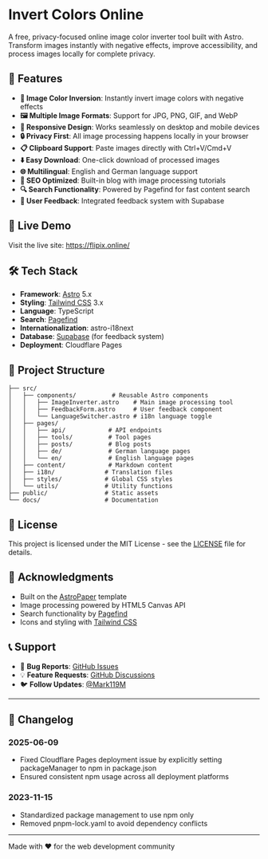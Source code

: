 # Invert Colors Online

A free, privacy-focused online image color inverter tool built with Astro. Transform images instantly with negative effects, improve accessibility, and process images locally for complete privacy.

## 🌟 Features

- **🔄 Image Color Inversion**: Instantly invert image colors with negative effects
- **🖼️ Multiple Image Formats**: Support for JPG, PNG, GIF, and WebP
- **📱 Responsive Design**: Works seamlessly on desktop and mobile devices
- **🔒 Privacy First**: All image processing happens locally in your browser
- **📋 Clipboard Support**: Paste images directly with Ctrl+V/Cmd+V
- **⬇️ Easy Download**: One-click download of processed images
- **🌐 Multilingual**: English and German language support
- **📝 SEO Optimized**: Built-in blog with image processing tutorials
- **🔍 Search Functionality**: Powered by Pagefind for fast content search
- **💬 User Feedback**: Integrated feedback system with Supabase

## 🚀 Live Demo

Visit the live site: https://flipix.online/

## 🛠️ Tech Stack

- **Framework**: [Astro](https://astro.build/) 5.x
- **Styling**: [Tailwind CSS](https://tailwindcss.com/) 3.x
- **Language**: TypeScript
- **Search**: [Pagefind](https://pagefind.app/)
- **Internationalization**: astro-i18next
- **Database**: [Supabase](https://supabase.com/) (for feedback system)
- **Deployment**: Cloudflare Pages

## 📁 Project Structure

```
├── src/
│   ├── components/          # Reusable Astro components
│   │   ├── ImageInverter.astro    # Main image processing tool
│   │   ├── FeedbackForm.astro     # User feedback component
│   │   └── LanguageSwitcher.astro # i18n language toggle
│   ├── pages/
│   │   ├── api/            # API endpoints
│   │   ├── tools/          # Tool pages
│   │   ├── posts/          # Blog posts
│   │   ├── de/             # German language pages
│   │   └── en/             # English language pages
│   ├── content/            # Markdown content
│   ├── i18n/              # Translation files
│   ├── styles/            # Global CSS styles
│   └── utils/             # Utility functions
├── public/                # Static assets
└── docs/                  # Documentation
```

## 📄 License

This project is licensed under the MIT License - see the [LICENSE](LICENSE) file for details.

## 🙏 Acknowledgments

- Built on the [AstroPaper](https://github.com/satnaing/astro-paper) template
- Image processing powered by HTML5 Canvas API
- Search functionality by [Pagefind](https://pagefind.app/)
- Icons and styling with [Tailwind CSS](https://tailwindcss.com/)

## 📞 Support

- 🐛 **Bug Reports**: [GitHub Issues](https://github.com/MOP-LQ/invert-colors-online/issues)
- 💡 **Feature Requests**: [GitHub Discussions](https://github.com/MOP-LQ/invert-colors-online/discussions)
- 🐦 **Follow Updates**: [@Mark119M](https://x.com/Mark119M)

---

## 📝 Changelog

### 2025-06-09
- Fixed Cloudflare Pages deployment issue by explicitly setting packageManager to npm in package.json
- Ensured consistent npm usage across all deployment platforms

### 2023-11-15
- Standardized package management to use npm only
- Removed pnpm-lock.yaml to avoid dependency conflicts

---

Made with ❤️ for the web development community

